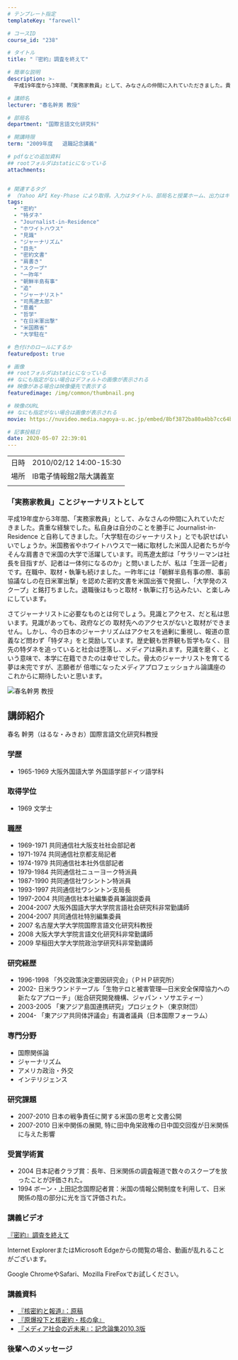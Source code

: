 ```yaml
---
# テンプレート指定
templateKey: "farewell"

# コースID
course_id: "238"

# タイトル
title: "『密約』調査を終えて"

# 簡単な説明
description: >-
  平成19年度から3年間、「実務家教員」として、みなさんの仲間に入れていただきました。貴重な経験でした。私自身は自分のことを勝手に Journalist-in-Residence と自称してきました。「大学駐在のジャーナリスト」とでも訳せばいいでしょうか。米国務省やホワイトハウスで一緒に取材した米国人記者たちが今そんな肩書きで米国の大学で活躍しています。司馬遼太郎は「サラリーマンは社長を目指すが ....

# 講師名
lecturer: "春名幹男 教授"

# 部局名
department: "国際言語文化研究科"

# 開講時限
term: "2009年度	退職記念講義"

# pdfなどの追加資料
## rootフォルダはstaticになっている
attachments:


# 関連するタグ
# （Yahoo API Key-Phase により取得。入力はタイトル、部局名と授業ホーム、出力はキーフレーズ（tags））
tags:
  - "密約"
  - "特ダネ"
  - "Journalist-in-Residence"
  - "ホワイトハウス"
  - "見識"
  - "ジャーナリズム"
  - "目先"
  - "密約文書"
  - "肩書き"
  - "スクープ"
  - "一昨年"
  - "朝鮮半島有事"
  - "追"
  - "ジャーナリスト"
  - "司馬遼太郎"
  - "意義"
  - "哲学"
  - "在日米軍出撃"
  - "米国務省"
  - "大学駐在"

# 色付けのロールにするか
featuredpost: true

# 画像
## rootフォルダはstaticになっている
## なにも指定がない場合はデフォルトの画像が表示される
## 映像がある場合は映像優先で表示する
featuredimage: /img/common/thumbnail.png

# 映像のURL
## なにも指定がない場合は画像が表示される
movie: https://nuvideo.media.nagoya-u.ac.jp/embed/8bf3872ba80a4bb7cc64bc1e2fc72ee4d84dd500

# 記事投稿日
date: 2020-05-07 22:39:01
---
```


|   |   |
|---|---|
| 日時 | 2010/02/12  14:00-15:30 |
| 場所 | IB電子情報館2階大講義室 |
|   |   |


### 「実務家教員」ことジャーナリストとして

平成19年度から3年間、「実務家教員」として、みなさんの仲間に入れていただきました。貴重な経験でした。私自身は自分のことを勝手に Journalist-in-Residence と自称してきました。「大学駐在のジャーナリスト」とでも訳せばいいでしょうか。米国務省やホワイトハウスで一緒に取材した米国人記者たちが今そんな肩書きで米国の大学で活躍しています。司馬遼太郎は「サラリーマンは社長を目指すが、記者は一体何になるのか」と問いましたが、私は「生涯一記者」です。在職中、取材・執筆も続けました。一昨年には「朝鮮半島有事の際、事前協議なしの在日米軍出撃」を認めた密約文書を米国出張で発掘し、「大学発のスクープ」と銘打ちました。退職後はもっと取材・執筆に打ち込みたい、と楽しみにしています。

さてジャーナリストに必要なものとは何でしょう。見識とアクセス、だと私は思います。見識があっても、政府などの 取材先へのアクセスがないと取材ができません。しかし、今の日本のジャーナリズムはアクセスを過剰に重視し、報道の意義など問わず「特ダネ」をと奨励しています。歴史観も世界観も哲学もなく、目先の特ダネを追っていると社会は堕落し、メディアは廃れます。見識を磨く、という意味で、本学に在籍できたのは幸せでした。骨太のジャーナリストを育てる夢は未完ですが、志願者が 倍増になったメディアプロフェッショナル論講座のこれからに期待したいと思います。


![春名幹男 教授](https://ocw.nagoya-u.jp/files/238/s_haruna.jpg) 

## 講師紹介

春名 幹男（はるな・みきお）国際言語文化研究科教授

### 学歴

* 1965-1969 大阪外国語大学 外国語学部ドイツ語学科

### 取得学位

* 1969 文学士

### 職歴

* 1969-1971 共同通信社大阪支社社会部記者
* 1971-1974 共同通信社京都支局記者
* 1974-1979 共同通信社本社外信部記者
* 1979-1984 共同通信社ニューヨーク特派員
* 1987-1990 共同通信社ワシントン特派員
* 1993-1997 共同通信社ワシントン支局長
* 1997-2004 共同通信社本社編集委員兼論説委員
* 2004-2007 大阪外国語大学大学院言語社会研究科非常勤講師
* 2004-2007 共同通信社特別編集委員
* 2007 名古屋大学大学院国際言語文化研究科教授
* 2008 大阪大学大学院言語文化研究科非常勤講師
* 2009 早稲田大学大学院政治学研究科非常勤講師

### 研究経歴

* 1996-1998 「外交政策決定要因研究会」（ＰＨＰ研究所）
* 2002- 日米ラウンドテーブル「生物テロと被害管理—日米安全保障協力への新たなアプローチ」（総合研究開発機構、ジャパン・ソサエティー）
* 2003-2005 「東アジア島国連携研究」プロジェクト（東京財団）
* 2004- 「東アジア共同体評議会」有識者議員（日本国際フォーラム）

### 専門分野

* 国際関係論
* ジャーナリズム
* アメリカ政治・外交
* インテリジェンス

### 研究課題

* 2007-2010 日本の戦争責任に関する米国の思考と文書公開
* 2007-2010 日米中関係の展開, 特に田中角栄政権の日中国交回復が日米関係に与えた影響

### 受賞学術賞

* 2004 日本記者クラブ賞：長年、日米関係の調査報道で数々のスクープを放ったことが評価された。
* 1994 ボーン・上田記念国際記者賞：米国の情報公開制度を利用して、日米関係の陰の部分に光を当て評価された。


### 講義ビデオ

[『密約』調査を終えて](https://nuvideo.media.nagoya-u.ac.jp/embed/8bf3872ba80a4bb7cc64bc1e2fc72ee4d84dd500)

Internet ExplorerまたはMicrosoft Edgeからの閲覧の場合、動画が乱れることがございます。

Google ChromeやSafari、Mozilla FireFoxでお試しください。

### 講義資料

* [『核密約と報道』：原稿](https://ocw.nagoya-u.jp/files/238/k_haruna.pdf) 
* [『原爆投下と核密約・核の傘』](https://ocw.nagoya-u.jp/files/238/r_haruna.pdf) 
* [『メディア社会の近未来』：記念論集2010.3版](https://ocw.nagoya-u.jp/files/238/m_haruna.pdf) 

### 後輩へのメッセージ

<a target="blank" href="https://nuvideo.media.nagoya-u.ac.jp/embed/7b15aee049d05e2fb2b94099b8dad26510af4a33" width="640" height="360" frameborder="0" allowfullscreen></iframe>
-----